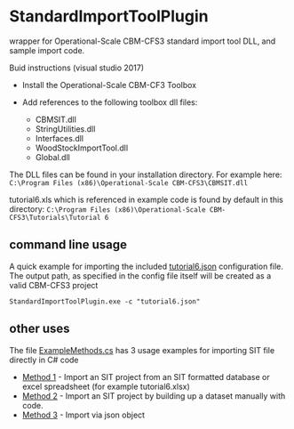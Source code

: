 # StandardImportToolPlugin
wrapper for Operational-Scale CBM-CFS3 standard import tool DLL, and sample import code.  

Buid instructions (visual studio 2017)
  * Install the Operational-Scale CBM-CF3 Toolbox
  
  * Add references to the following toolbox dll files:
      * CBMSIT.dll
      * StringUtilities.dll
      * Interfaces.dll
      * WoodStockImportTool.dll
      * Global.dll
 
The DLL files can be found in your installation directory. For example
here:  
`C:\Program Files (x86)\Operational-Scale CBM-CFS3\CBMSIT.dll`

tutorial6.xls which is referenced in example code is found by default in this directory:
`C:\Program Files (x86)\Operational-Scale CBM-CFS3\Tutorials\Tutorial 6`

## command line usage

A quick example for importing the included [tutorial6.json](https://github.com/cat-cfs/StandardImportToolPlugin/blob/master/tutorial6.json) configuration file.  The output path, as specified in the config file itself will be created as a valid CBM-CFS3 project

`StandardImportToolPlugin.exe -c "tutorial6.json"`

## other uses

The file [ExampleMethods.cs](https://github.com/cat-cfs/StandardImportToolPlugin/blob/master/ExampleMethods.cs) has 3 usage examples for importing SIT file directly in C# code

  * [Method 1](https://github.com/cat-cfs/StandardImportToolPlugin/blob/master/ExampleMethods.cs#L146) - Import an SIT project from an SIT formatted database or excel spreadsheet (for example tutorial6.xlsx) 
  * [Method 2](https://github.com/cat-cfs/StandardImportToolPlugin/blob/master/ExampleMethods.cs#L88) - Import an SIT project by building up a dataset manually with code.
  * [Method 3](https://github.com/cat-cfs/StandardImportToolPlugin/blob/master/ExampleMethods.cs#L19) - Import via json object

